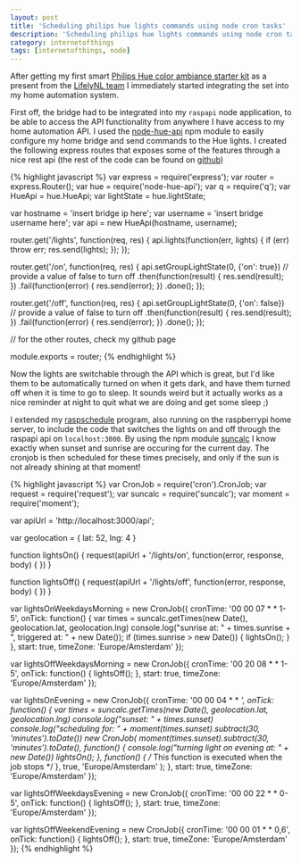 ```yaml
---
layout: post
title: 'Scheduling philips hue lights commands using node cron tasks'
description: 'Scheduling philips hue lights commands using node cron tasks'
category: internetofthings
tags: [internetofthings, node]
---
```


After getting my first smart [Philips Hue color ambiance starter kit](http://www2.meethue.com/nl-nl/productdetail/philips-hue-white-and-color-ambiance-starter-kit-a19) as a present from the [LifelyNL team](https://instagram.com/LifelyNL) I immediately started integrating the set into my home automation system.

First off, the bridge had to be integrated into my `raspapi` node application, to be able to access the API functionality from anywhere I have access to my home automation API. I used the [node-hue-api]() npm module to easily configure my home bridge and send commands to the Hue lights. I created the following express routes that exposes some of the features through a nice rest api (the rest of the code can be found on [github](https://github.com/peterpeerdeman/raspapi/blob/master/routes/lights/index.js))

{% highlight javascript %}
var express = require('express');
var router = express.Router();
var hue = require('node-hue-api');
var q = require('q');
var HueApi = hue.HueApi;
var lightState = hue.lightState;

var hostname = 'insert bridge ip here';
var username = 'insert bridge username here';
var api = new HueApi(hostname, username);

router.get('/lights', function(req, res) {
api.lights(function(err, lights) {
if (err) throw err;
res.send(lights);
});
});

router.get('/on', function(req, res) {
api.setGroupLightState(0, {'on': true}) // provide a value of false to turn off
.then(function(result) {
res.send(result);
})
.fail(function(error) {
res.send(error);
})
.done();
});

router.get('/off', function(req, res) {
api.setGroupLightState(0, {'on': false}) // provide a value of false to turn off
.then(function(result) {
res.send(result);
})
.fail(function(error) {
res.send(error);
})
.done();
});

// for the other routes, check my github page

module.exports = router;
{% endhighlight %}

Now the lights are switchable through the API which is great, but I'd like them to be automatically turned on when it gets dark, and have them turned off when it is time to go to sleep. It sounds weird but it actually works as a nice reminder at night to quit what we are doing and get some sleep ;)

I extended my [raspschedule](https://github.com/peterpeerdeman/raspschedule/blob/master/raspschedule.js) program, also running on the raspberrypi home server, to include the code that switches the lights on and off through the raspapi api on `localhost:3000`. By using the npm module [suncalc](https://github.com/mourner/suncalc) I know exactly when sunset and sunrise are occuring for the current day. The cronjob is then scheduled for these times precisely, and only if the sun is not already shining at that moment!

{% highlight javascript %}
var CronJob = require('cron').CronJob;
var request = require('request');
var suncalc = require('suncalc');
var moment = require('moment');

var apiUrl = 'http://localhost:3000/api';

var geolocation = {
lat: 52,
lng: 4
}

function lightsOn() {
request(apiUrl + '/lights/on', function(error, response, body) {
})
}

function lightsOff() {
request(apiUrl + '/lights/off', function(error, response, body) {
})
}

var lightsOnWeekdaysMorning = new CronJob({
cronTime: '00 00 07 \* \* 1-5',
onTick: function() {
var times = suncalc.getTimes(new Date(), geolocation.lat, geolocation.lng)
console.log("sunrise at: " + times.sunrise + ", triggered at: " + new Date());
if (times.sunrise > new Date()) {
lightsOn();
}
},
start: true,
timeZone: 'Europe/Amsterdam'
});

var lightsOffWeekdaysMorning = new CronJob({
cronTime: '00 20 08 \* \* 1-5',
onTick: function() {
lightsOff();
},
start: true,
timeZone: 'Europe/Amsterdam'
});

var lightsOnEvening = new CronJob({
cronTime: '00 00 04 \* \* _',
onTick: function() {
var times = suncalc.getTimes(new Date(), geolocation.lat, geolocation.lng)
console.log("sunset: " + times.sunset)
console.log("scheduling for: " + moment(times.sunset).subtract(30, 'minutes').toDate())
new CronJob(
moment(times.sunset).subtract(30, 'minutes').toDate(),
function() {
console.log("turning light on evening at: " + new Date())
lightsOn();
},
function() {
/_ This function is executed when the job stops \*/
},
true,
'Europe/Amsterdam'
);
},
start: true,
timeZone: 'Europe/Amsterdam'
});

var lightsOffWeekdaysEvening = new CronJob({
cronTime: '00 00 22 \* \* 0-5',
onTick: function() {
lightsOff();
},
start: true,
timeZone: 'Europe/Amsterdam'
});

var lightsOffWeekendEvening = new CronJob({
cronTime: '00 00 01 \* \* 0,6',
onTick: function() {
lightsOff();
},
start: true,
timeZone: 'Europe/Amsterdam'
});
{% endhighlight %}

